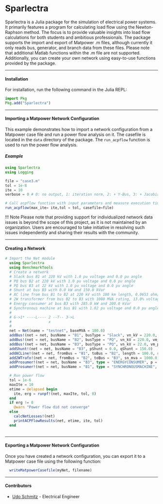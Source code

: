 Sparlectra
=============

Sparlectra is a Julia package for the simulation of electrical power systems. It primarily features a program for calculating load flow using the Newton-Raphson method. The focus is to provide valuable insights into load flow calculations for both students and ambitious professionals. The package supports the import and export of Matpower .m files, although currently it only reads bus, generator, and branch data from these files. Please note that additional Matlab functions within the .m file are not supported. Additionally, you can create your own network using easy-to-use functions provided by the package.

---

#### Installation
For installation, run the following command in the Julia REPL:
```julia
import Pkg
Pkg.add("Sparlectra")
```
---
#### Importing a Matpower Network Configuration

This example demonstrates how to import a network configuration from a Matpower case file and run a power flow analysis on it. The casefile is located in the `data` directory of the package. The `run_acpflow` function is used to run the power flow analysis.

##### Example
```julia
using Sparlectra
using Logging

file = "case3.m"
tol = 1e-8
ite = 10
verbose = 0 # 0: no output, 1: iteration norm, 2: + Y-Bus, 3: + Jacobian, 4: + Power Flow

# Call acpflow function with input parameters and measure execution time
run_acpflow(max_ite= ite,tol = tol, casefile=file)
```

!!! Note 
    Please note that providing support for individualized network data issues is beyond the scope of this project, as it is not maintained by an organization. Users are encouraged to take initiative in resolving such issues independently and sharing their results with the community.

---

#### Creating a Network
```julia
# Import the Net module
  using Sparlectra
  using BenchmarkTools
  # Create a network
  # Slack bus B1 at 220 kV with 1.0 pu voltage and 0.0 pu angle
  # PQ bus B2 at 220 kV with 1.0 pu voltage and 0.0 pu angle
  # PQ bus B3 at 22 kV with 1.0 pu voltage and 0.0 pu angle
  # Shunt at bus B3 with 0.0 kW and 150.0 kVar
  # AC line from bus B1 to B2 at 220 kV with 100 km length, 0.0653 ohm/km resistance, 0.398 ohm/km reactance, 9.08 nF/km capacitance, and 0.0 power factor
  # 2W transformer from bus B2 to B3 with 1000 MVA rating, 13.0% voltage ratio, 0.28% resistance, 20.0 kW power factor, and 0.06% no-load current
  # Energy consumer at bus B3 with 285.0 kW and 200.0 kVar
  # Synchronous machine at bus B1 with 1.02 pu voltage and 0.0 pu angle
  #
  # G->1* ----L---- 2 --T-- 3->L
  #                 x
  #   
  net = Net(name = "testnet", baseMVA = 100.0)
  addBus!(net = net, busName = "B1", busType = "Slack", vn_kV = 220.0, vm_pu = 1.0, va_deg = 0.0)
  addBus!(net = net, busName = "B2", busType = "PQ", vn_kV = 220.0, vm_pu = 1.0, va_deg = 0.0)
  addBus!(net = net, busName = "B3", busType = "PQ", vn_kV = 22.0, vm_pu = 1.0, va_deg = 0.0)
  addShunt!(net = net, busName = "B3", pShunt = 0.0, qShunt = 150.0)
  addACLine!(net = net, fromBus = "B1", toBus = "B2", length = 100.0, r = 0.0653, x = 0.398, c_nf_per_km = 9.08, tanδ = 0.0)
  add2WTrafo!(net = net, fromBus = "B2", toBus = "B3", sn_mva = 1000.0, vk_percent = 13.0, vkr_percent = 0.28, pfe_kw = 20.0, i0_percent = 0.06)
  addProsumer!(net = net, busName = "B3", type = "ENERGYCONSUMER", p = 285.0, q = 200.0)
  addProsumer!(net = net, busName = "B1", type = "SYNCHRONOUSMACHINE", referencePri = "B1", vm_pu = 1.02, va_deg = 0.0)

  # Run power flow
  tol = 1e-6
  maxIte = 10  
  etime = @elapsed begin
    ite, erg = runpf!(net, maxIte, tol, 0)
  end
  if erg != 0
    @warn "Power flow did not converge"        
  else
    calcNetLosses!(net)
    printACPFlowResults(net, etime, ite, tol)
  end
  
```
---

#### Exporting a Matpower Network Configuration
Once you have created a network configuration, you can export it to a Matpower case file using the following function:
```julia
  writeMatpowerCasefile(myNet, filename)
```
---

#### Contributors
- [Udo Schmitz](https://www.linkedin.com/in/udo-schmitz-315536250/) - Electrical Engineer